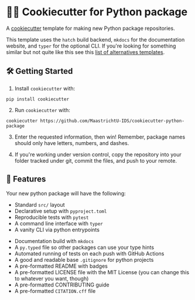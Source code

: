 # 🍪🐍 Cookiecutter for Python package

A [cookiecutter](https://github.com/cookiecutter/cookiecutter) template for making new Python package repositories.

This template uses the `hatch` build backend, `mkdocs` for the documentation website, and `typer` for the optional CLI. If you're looking for something similar but not quite
like this see this [list of alternatives templates](https://cookiecutter-pypackage.readthedocs.io/en/latest/readme.html#similar-cookiecutter-templates).


## 🛠️ Getting Started

1. Install `cookiecutter` with:

```shell
pip install cookiecutter
```

2. Run `cookiecutter` with:

```shell
cookiecutter https://github.com/MaastrichtU-IDS/cookiecutter-python-package
```

3. Enter the requested information, then win! Remember, package names should only have letters, numbers, and dashes.

4. If you're working under version control, copy the repository into your folder tracked under git, commit the files, and push to your remote.

## 💪 Features

Your new python package will have the following:

- Standard `src/` layout
- Declarative setup with `pyproject.toml`
- Reproducible tests with `pytest`
- A command line interface with `typer`
- A vanity CLI via python entrypoints
<!-- - Version management with `bumpversion` -->
- Documentation build with `mkdocs`
- A `py.typed` file so other packages can use your type hints
- Automated running of tests on each push with GitHub Actions
- A good and readable base `.gitignore` for python projects
- A pre-formatted README with badges
- A pre-formatted LICENSE file with the MIT License (you can change this to whatever you want, though)
- A pre-formatted CONTRIBUTING guide
- A pre-formatted `CITATION.cff` file
